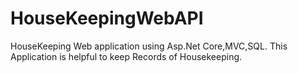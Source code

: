 # HouseKeepingWebAPI
HouseKeeping Web application using Asp.Net Core,MVC,SQL.
This Application is helpful to keep Records of Housekeeping.

